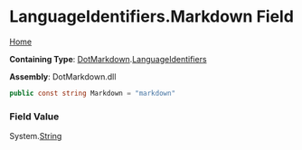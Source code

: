 <a name="_top"></a>

# LanguageIdentifiers\.Markdown Field

[Home](../../../README.md#_top)

**Containing Type**: [DotMarkdown](../../README.md#_top)\.[LanguageIdentifiers](../README.md#_top)

**Assembly**: DotMarkdown\.dll

```csharp
public const string Markdown = "markdown"
```

### Field Value

System\.[String](https://docs.microsoft.com/en-us/dotnet/api/system.string)